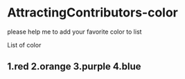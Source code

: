 # AttractingContributors-color
please help me to add your favorite color to list

List of color

1.red
2.orange
3.purple
4.blue
---
